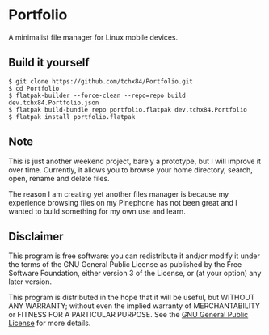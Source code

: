 # Portfolio

A minimalist file manager for Linux mobile devices.

## Build it yourself

```
$ git clone https://github.com/tchx84/Portfolio.git
$ cd Portfolio
$ flatpak-builder --force-clean --repo=repo build dev.tchx84.Portfolio.json
$ flatpak build-bundle repo portfolio.flatpak dev.tchx84.Portfolio
$ flatpak install portfolio.flatpak
```

## Note

This is just another weekend project, barely a prototype, but I will improve it over time. Currently, it allows you to browse your home directory, search, open, rename and delete files.

The reason I am creating yet another files manager is because my experience browsing files on my Pinephone has not been great and I wanted to build something for my own use and learn.

## Disclaimer

This program is free software: you can redistribute it and/or modify it under the terms of the GNU General Public License as published by the Free Software Foundation, either version 3 of the License, or (at your option) any later version.

This program is distributed in the hope that it will be useful, but WITHOUT ANY WARRANTY; without even the implied warranty of MERCHANTABILITY or FITNESS FOR A PARTICULAR PURPOSE. See the [GNU General Public License](COPYING) for more details.
